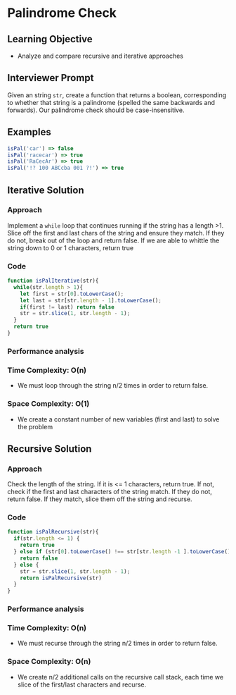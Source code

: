 # Palindrome Check


## Learning Objective
* Analyze and compare recursive and iterative approaches


## Interviewer Prompt
Given an string `str`, create a function that returns a boolean, corresponding to whether that string is a palindrome (spelled the same backwards and forwards). Our palindrome check should be case-insensitive. 

## Examples

```js
isPal('car') => false
isPal('racecar') => true
isPal('RaCecAr') => true
isPal('!? 100 ABCcba 001 ?!') => true
```


## Iterative Solution 

### Approach

Implement a `while` loop that continues running if the string has a length >1. Slice off the first and last chars of the string and ensure they match. If they do not, break out of the loop and return false. If we are able to whittle the string down to 0 or 1 characters, return true

### Code

```js
function isPalIterative(str){
  while(str.length > 1){
    let first = str[0].toLowerCase();
    let last = str[str.length - 1].toLowerCase();
    if(first != last) return false
    str = str.slice(1, str.length - 1);
  }
  return true
}
```

### Performance analysis

### Time Complexity: __O(n)__

* We must loop through the string n/2 times in order to return false.

### Space Complexity: __O(1)__

- We create a constant number of new variables (first and last) to solve the problem

## Recursive Solution 

### Approach

Check the length of the string. If it is <= 1 characters, return true. If not, check if the first and last characters of the string match. If they do not, return false. If they match, slice them off the string and recurse. 

### Code

```js
function isPalRecursive(str){
  if(str.length <= 1) {
    return true
  } else if (str[0].toLowerCase() !== str[str.length -1 ].toLowerCase()) {
    return false
  } else {
    str = str.slice(1, str.length - 1);
    return isPalRecursive(str)
  }
}
```

### Performance analysis

### Time Complexity: __O(n)__

* We must recurse through the string n/2 times in order to return false.

### Space Complexity: __O(n)__

- We create n/2 additional calls on the recursive call stack, each time we slice of the first/last characters and recurse. 

